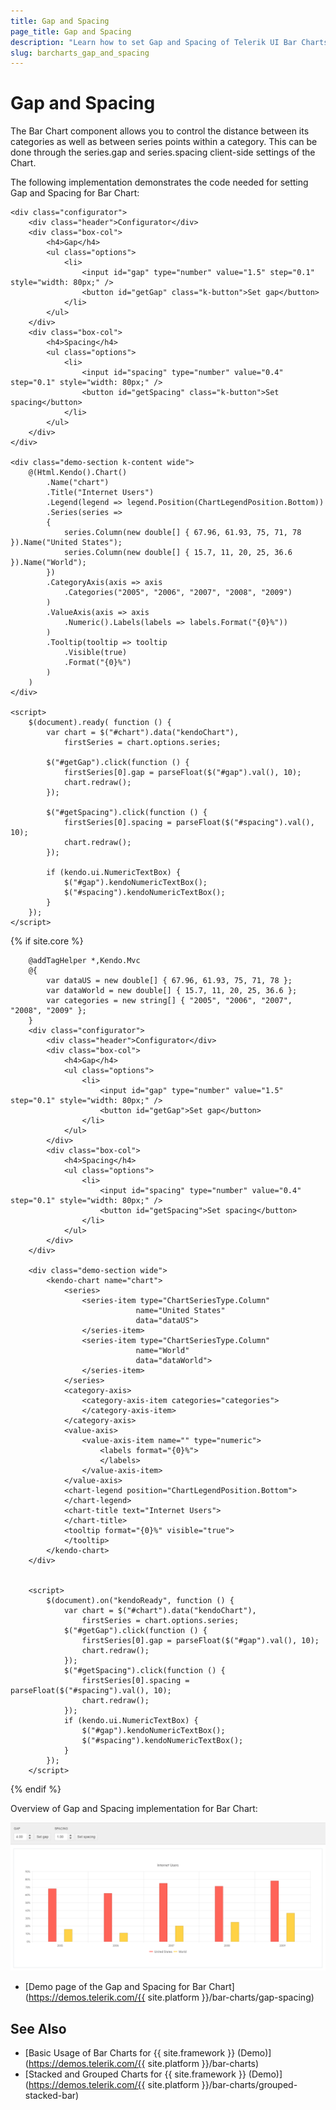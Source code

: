 ```yaml
---
title: Gap and Spacing
page_title: Gap and Spacing
description: "Learn how to set Gap and Spacing of Telerik UI Bar Charts component for {{ site.framework }}."
slug: barcharts_gap_and_spacing
---
```


# Gap and Spacing

The Bar Chart component allows you to control the distance between its categories as well as between series points within a category. This can be done through the series.gap and series.spacing client-side settings of the Chart.

The following implementation demonstrates the code needed for setting Gap and Spacing for Bar Chart:

```HtmlHelper
<div class="configurator">
    <div class="header">Configurator</div>
    <div class="box-col">
        <h4>Gap</h4>
        <ul class="options">
            <li>
                <input id="gap" type="number" value="1.5" step="0.1" style="width: 80px;" />
                <button id="getGap" class="k-button">Set gap</button>
            </li>
        </ul>
    </div>
    <div class="box-col">
        <h4>Spacing</h4>
        <ul class="options">
            <li>
                <input id="spacing" type="number" value="0.4" step="0.1" style="width: 80px;" />
                <button id="getSpacing" class="k-button">Set spacing</button>
            </li>
        </ul>
    </div>
</div>

<div class="demo-section k-content wide">
    @(Html.Kendo().Chart()
        .Name("chart")
        .Title("Internet Users")
        .Legend(legend => legend.Position(ChartLegendPosition.Bottom))
        .Series(series =>
        {
            series.Column(new double[] { 67.96, 61.93, 75, 71, 78 }).Name("United States");
            series.Column(new double[] { 15.7, 11, 20, 25, 36.6 }).Name("World");
        })
        .CategoryAxis(axis => axis
            .Categories("2005", "2006", "2007", "2008", "2009")
        )
        .ValueAxis(axis => axis
            .Numeric().Labels(labels => labels.Format("{0}%"))
        )
        .Tooltip(tooltip => tooltip
            .Visible(true)
            .Format("{0}%")
        )
    )
</div>

<script>
    $(document).ready( function () {
        var chart = $("#chart").data("kendoChart"),
            firstSeries = chart.options.series;

        $("#getGap").click(function () {
            firstSeries[0].gap = parseFloat($("#gap").val(), 10);
            chart.redraw();
        });

        $("#getSpacing").click(function () {
            firstSeries[0].spacing = parseFloat($("#spacing").val(), 10);
            chart.redraw();
        });

        if (kendo.ui.NumericTextBox) {
            $("#gap").kendoNumericTextBox();
            $("#spacing").kendoNumericTextBox();
        }
    });
</script>
```
{% if site.core %}
```TagHelper
    @addTagHelper *,Kendo.Mvc
    @{
        var dataUS = new double[] { 67.96, 61.93, 75, 71, 78 };
        var dataWorld = new double[] { 15.7, 11, 20, 25, 36.6 };
        var categories = new string[] { "2005", "2006", "2007", "2008", "2009" };
    }
    <div class="configurator">
        <div class="header">Configurator</div>
        <div class="box-col">
            <h4>Gap</h4>
            <ul class="options">
                <li>
                    <input id="gap" type="number" value="1.5" step="0.1" style="width: 80px;" />
                    <button id="getGap">Set gap</button>
                </li>
            </ul>
        </div>
        <div class="box-col">
            <h4>Spacing</h4>
            <ul class="options">
                <li>
                    <input id="spacing" type="number" value="0.4" step="0.1" style="width: 80px;" />
                    <button id="getSpacing">Set spacing</button>
                </li>
            </ul>
        </div>
    </div>

    <div class="demo-section wide">
        <kendo-chart name="chart">
            <series>
                <series-item type="ChartSeriesType.Column"
                            name="United States"
                            data="dataUS">
                </series-item>
                <series-item type="ChartSeriesType.Column"
                            name="World"
                            data="dataWorld">
                </series-item>
            </series>
            <category-axis>
                <category-axis-item categories="categories">
                </category-axis-item>
            </category-axis>
            <value-axis>
                <value-axis-item name="" type="numeric">
                    <labels format="{0}%">
                    </labels>
                </value-axis-item>
            </value-axis>
            <chart-legend position="ChartLegendPosition.Bottom">
            </chart-legend>
            <chart-title text="Internet Users">
            </chart-title>
            <tooltip format="{0}%" visible="true">
            </tooltip>
        </kendo-chart>
    </div>


    <script>
        $(document).on("kendoReady", function () {
            var chart = $("#chart").data("kendoChart"),
                firstSeries = chart.options.series;
            $("#getGap").click(function () {
                firstSeries[0].gap = parseFloat($("#gap").val(), 10);
                chart.redraw();
            });
            $("#getSpacing").click(function () {
                firstSeries[0].spacing = parseFloat($("#spacing").val(), 10);
                chart.redraw();
            });
            if (kendo.ui.NumericTextBox) {
                $("#gap").kendoNumericTextBox();
                $("#spacing").kendoNumericTextBox();
            }
        });
    </script>

```
{% endif %}

Overview of Gap and Spacing implementation for Bar Chart:

![{{ site.product_short }} Chart Gap and Spacing](images/gapAndSpacing.png)

* [Demo page of the Gap and Spacing for Bar Chart](https://demos.telerik.com/{{ site.platform }}/bar-charts/gap-spacing)

## See Also
* [Basic Usage of Bar Charts for {{ site.framework }} (Demo)](https://demos.telerik.com/{{ site.platform }}/bar-charts)
* [Stacked and Grouped Charts for {{ site.framework }} (Demo)](https://demos.telerik.com/{{ site.platform }}/bar-charts/grouped-stacked-bar)
